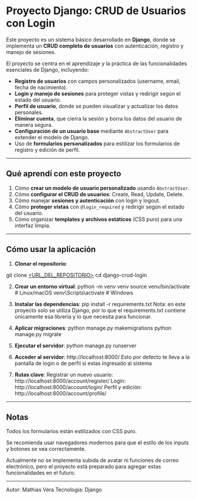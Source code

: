 # Proyecto Django: CRUD de Usuarios con Login

Este proyecto es un sistema básico desarrollado en **Django**, donde se implementa un **CRUD completo de usuarios** con autenticación, registro y manejo de sesiones.  

El proyecto se centra en el aprendizaje y la práctica de las funcionalidades esenciales de Django, incluyendo:

- **Registro de usuarios** con campos personalizados (username, email, fecha de nacimiento).
- **Login y manejo de sesiones** para proteger vistas y redirigir según el estado del usuario.
- **Perfil de usuario**, donde se pueden visualizar y actualizar los datos personales.
- **Eliminar cuenta**, que cierra la sesión y borra los datos del usuario de manera segura.
- **Configuración de un usuario base** mediante `AbstractUser` para extender el modelo de Django.
- Uso de **formularios personalizados** para estilizar los formularios de registro y edición de perfil.

---

## Qué aprendí con este proyecto

1. Cómo **crear un modelo de usuario personalizado** usando `AbstractUser`.
2. Cómo **configurar el CRUD de usuarios**: Create, Read, Update, Delete.
3. Cómo manejar **sesiones y autenticación** con login y logout.
4. Cómo **proteger vistas** con `@login_required` y redirigir según el estado del usuario.
5. Cómo organizar **templates y archivos estáticos** (CSS puro) para una interfaz limpia.

---

## Cómo usar la aplicación

1. **Clonar el repositorio**:

git clone [<URL_DEL_REPOSITORIO>](https://github.com/MathiasVeraM/django-crud-login.git)
cd django-crud-login

2. **Crear un entorno virtual**:
python -m venv venv
source venv/bin/activate   # Linux/macOS
venv\Scripts\activate      # Windows

3. **Instalar las dependencias**:
pip install -r requirements.txt
Nota: en este proyecto solo se utiliza Django, por lo que el requirements.txt contiene únicamente esa librería y lo que necesita para funcionar.

4. **Aplicar migraciones**:
python manage.py makemigrations
python manage.py migrate

5. **Ejecutar el servidor**:
python manage.py runserver

6. **Acceder al servidor**:
http://localhost:8000/ 
Esto por defecto te lleva a la pantalla de login o de perfil si estas ingresado al sistema

7. **Rutas clave**:
Registrar un nuevo usuario: http://localhost:8000/account/register/
Login: http://localhost:8000/account/login/
Perfil y edición: http://localhost:8000/account/profile/

---

## Notas

Todos los formularios están estilizados con CSS puro.

Se recomienda usar navegadores modernos para que el estilo de los inputs y botones se vea correctamente.

Actualmente no se implementa subida de avatar ni funciones de correo electrónico, pero el proyecto está preparado para agregar estas funcionalidades en el futuro.

---

Autor: Mathias Vera
Tecnologia: Django